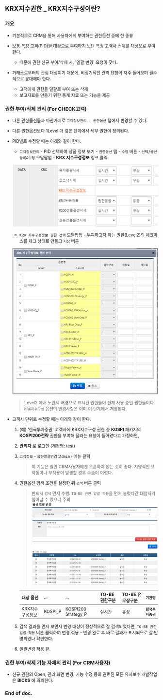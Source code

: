 ## KRX지수권한 _ KRX지수구성이란?


### 개요
- 기본적으로 CRM을 통해 사용자에게 부여하는 권한옵션 중에 한 종류

- 보통 특정 고객(PID)을 대상으로 부여하기 보단 특정 고객사 전체를 대상으로 부여한다.
	- 때문에 권한 신규 부여/삭제 시, '일괄 변경' 요청이 잦다.

- 거래소로부터의 관심 대상이기 때문에, 비정기적인 관리 요청이 자주 들어오며 필수적으로 응대해야 한다.
	- 고객에게 권한을 일괄로 부여 또는 삭제
	- 보고자료를 만들기 위한 통계 자료 또는 기능을 제공



### 권한 부여/삭제 관리 (For CHECK고객)
- 다른 권한옵션들과 마찬가지로 `고객정보관리 - 권한옵션` 탭에서 변경할 수 있다.
- 다른 권한옵션보다 1Level 더 깊은 단계에서 세부 권한이 정의된다.

- PID별로 수정할 때는 아래와 같이 한다.
	- `고객정보관리` - PID 선택하여 상품 정보 보기 - `권한옵션` 탭 - `수정` 버튼 - `선택/옵션 등록&수정` 모달팝업 - __KRX 지수구성정보__ 링크 클릭

	![img](img/img_001.png)
	
	- `KRX 지수구성정보 권한 선택` 모달팝업 - 부여하고자 하는 권한(Level2)의 체크박스를 체크 상태로 만들고 `저장` 버튼
	
	![img](img/img_002.png)
	
	> Level2 에서 노란색 배경으로 표시된 권한들이 현재 사용 중인 권한들이다.
	> `KRX지수구성` 옵션의 변경사항은 이미 이 단계에서 저장된다. 

- 고객사 단위로 수정할 때는 아래와 같이 한다.
	1. (예) '한국투자증권' 고객사에 KRX지수구성 권한 중 __KOSPI__ 패키지의 __KOSPI200전략__ 권한을 부여해 달라는 요청이 들어왔다고 가정하면,

	2. __관리자__ 로 로그인 (계정명: test)
	3. `고객정보` - `옵션일괄변경(Admin)` 메뉴 클릭
		> 이 기능은 일반 CRM사용자에겐 오픈하지 않는 것이 좋다. 치명적인 오작동이나 부작용이 발생할 경우 수습이 어렵다.
	4. 권한옵션 검색 조건을 설정한 뒤 `검색` 버튼 클릭
		> 반드시 `검색` 먼저 수행.
		> `TO-BE 권한 일괄 적용`을 먼저 눌렀다간 대참사가 일어날 수 있으니 주의
		![img](img/img_003.png)


		대상 옵션 | ... | ... | TO-BE 권한구분 | TO-BE 유무상구분 | **`기관명`**
		---- | ---- | ---- | ---- | ---- | ----
		KRX지수구성정보 | KOSPI_P | KOSPI200 Strategy_P | 실시간 | 유상 | **`한국투자증권`**

	5. 검색 결과를 먼저 보면서 변경 대상이 정상적으로 잘 검색되었다면, `TO-BE 권한 일괄 적용` 버튼 클릭하여 변경 적용 - 변경 완료 후 바로 결과가 표시되므로 잘 반영되었나 확인한다.

	6. 일괄변경 적용 끝.
		



### 권한 부여/삭제 기능 자체의 관리 (For CRM사용자)

- 신규 권한의 Open, 관리 화면 변경, 기능 수정 등의 관련된 모든 유지보수 개발작업은 __BIC&S__ 에 의뢰한다.




### End of doc.
